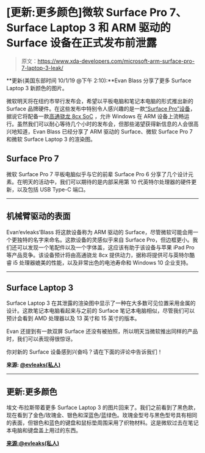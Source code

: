# [更新:更多颜色]微软 Surface Pro 7、Surface Laptop 3 和 ARM 驱动的 Surface 设备在正式发布前泄露

> 原文：<https://www.xda-developers.com/microsoft-arm-surface-pro-7-laptop-3-leak/>

**更新(美国东部时间 10/1/19 @下午 2:10):**Evan Blass 分享了更多 Surface Laptop 3 新颜色的图片。

微软明天将在纽约市举行发布会，希望以平板电脑和笔记本电脑的形式推出新的 Surface 品牌硬件。在这些发布中特别令人感兴趣的是一款[“Surface Pro”设备](https://www.xda-developers.com/microsoft-surface-pro-snapdragon-8cx-variant/)，据说它将配备一款[高通骁龙 8cx SoC](https://www.xda-developers.com/qualcomm-snapdragon-8cx-battery-life-performance-benchmarks-windows-10/) ，允许 Windows 在 ARM 设备上流畅运行。虽然我们可以耐心等待几个小时的发布会，但那些渴望获得新信息的人会很高兴地知道，Evan Blass 已经分享了 ARM 驱动的 Surface、微软 Surface Pro 7 和微软 Surface Laptop 3 的渲染图。

## Surface Pro 7

微软 Surface Pro 7 平板电脑似乎与它的前辈 Surface Pro 6 分享了几个设计元素。在明天的活动中，我们可以期待的是内部采用第 10 代英特尔处理器的硬件更新，以及包括 USB Type-C 端口。

* * *

## 机械臂驱动的表面

Evan‘evleaks’Blass 将这款设备称为 ARM 驱动的 Surface，尽管微软可能会用一个更独特的名字来命名。这款设备的灵感似乎来自 Surface Pro，但边框更小。我们还可以发现一个笔配件以及一个字体盖，这应该有助于该设备与苹果 iPad Pro 等产品竞争。该设备预计将由高通骁龙 8cx 提供动力，据称将提供可与英特尔酷睿 i5 处理器媲美的性能，以及非常出色的电池寿命和 Windows 10 企业支持。

* * *

## Surface Laptop 3

Surface Laptop 3 在其泄露的渲染图中显示了一种在大多数可见位置采用金属的设计。这款笔记本电脑看起来与之前的 Surface 笔记本电脑相似，尽管我们可以预计会看到 AMD 处理器以及 13 英寸和 15 英寸的版本。

Evan 还提到有一款双屏 Surface 还没有被拍照，所以明天当微软推出同样的产品时，我们可以表现得很惊讶。

你对新的 Surface 设备感到兴奋吗？请在下面的评论中告诉我们！

**来源: [@evleaks(私人)](https://twitter.com/evleaks/status/1178830788080672769)**

* * *

## 更新:更多颜色

埃文·布拉斯带着更多 Surface Laptop 3 的图片回来了。我们之前看到了黑色款，现在看到了金色/玫瑰金、银色和深蓝色/蓝绿色。玫瑰金型号与黑色型号具有相同的表面，但银色和蓝色的键盘和鼠标垫周围采用了织物材料。这是微软过去在笔记本电脑和键盘盖上用过的东西。

**[来源:@evleaks(私人)](https://twitter.com/evleaks/status/1179045890616696833)**